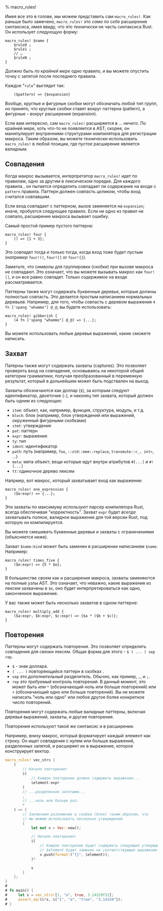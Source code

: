 % macro_rules!

Имея все это в голове, мы можем представить сам  `macro_rules!`.  Как раньше было замечено, `macro_rules!` это *само по себе* расширение синтаксисa, имея ввиду, что это *технически* не часть синтаксиса  Rust. Он использует следующую форму:

```ignore
macro_rules! $name {
    $rule0 ;
    $rule1 ;
    // …
    $ruleN ;
}
```

Должно быть *по крайней мере* одно правило, и вы можете опустить точку с запятой после последнего правила.

Каждое "`rule`" выглядит так:

```ignore
    ($pattern) => {$expansion}
```

Вообще, круглые и фигурные скобки могут обозначать любой тип групп, но принято, что круглые скобки ставят вокруг паттерна (pattern), а фигурные - вокруг расширения (expansion).

Если вам интересно, сам  `macro_rules!` расширяется в ... *ничего*.  По крайней мере, хоть что-то не появляется в AST; скорее, он манипулирует внутренними структурами компилятора для регистрации макроса.  Таким образом, вы можете  *технически* использовать `macro_rules!` в любой позиции, где  пустое расширение является валидным.

## Совпадения

Когда макрос вызывается, интерпретатор `macro_rules!` идет по правилам, одно за другим в лексическом порядке. Для каждого правила , он пытается определить совпадает ли содержание на входе с `pattern` правила.  Паттерн должен совпасть *целиком*, чтобы вход считался совпавшим.

Если вход совпадает с паттерном, вызов заменяется на  `expansion`; иначе, пробуется следующее правило.  Если ни одно из правил не совпало, расширение макроса вызывает ошибку.

Самый простой пример пустого паттерна:

```ignore
macro_rules! four {
    () => {1 + 3};
}
```

Это совпадет тогда и только тогда, когда вход тоже будет пустым (*например* `four!()`, `four![]` or `four!{}`).

Заметьте, что символы для группировки (скобки) при вызове макроса *не* совпадают.  Это означает, что вы можете вызывать макрос как  `four![]`, и он все равно совпадет.  Только *содержимое* на входе рассматривается.

Паттерны также могут содержать буквенные деревья, которые должны полностью совпасть. Это делается простым написанием нормальных деревьев. Например, для того, чтобы совпасть с деревом выражения  `4 fn ['spang "whammo"] @_@`, вы будете использовать:

```ignore
macro_rules! gibberish {
    (4 fn ['spang "whammo"] @_@) => {...};
}
```

Вы можете использовать любые деревья выражений, какие сможете написать.

## Захват

Патерны также могут содержать захваты (captures).  Это позволяет проверять вход на совпадение, основываясь на некоторой общей категории грамматики, получая преобразованный в переменную результат, который в дольнейшем может быть подствален на выход.

Захваты обозначаются как доллар (`$`), за которым следуют идентификатор, двоеточие (`:`), и наконец тип захвата, который должен быть одним из следующих:

* `item`: объект, как, например, функция, структура, модуль, и т.д.
* `block`: блок  (например, блок утверждений или выражений, окруженный фигурными скобками)
* `stmt`: утверждение
* `pat`: паттерн
* `expr`: выражение
* `ty`: тип
* `ident`: идентификатор
* `path`: путь (например, `foo`, `::std::mem::replace`, `transmute::<_, int>`, …)
* `meta`: мета объект; вещи которые идут внутри атрибутов `#[...]` и `#![...]` 
* `tt`: одиночное дерево лексем

Напрмер, вот макрос, который захватывает вход как выражение:

```ignore
macro_rules! one_expression {
    ($e:expr) => {...};
}
```

Эти захваты по максимуму используют парсер компилятора Rust, всегда обеспечивая "корректность".  Захват `expr`  будет *всегда* захватывать полное, валидное выражение для той версии Rust, под которую он компилируется.

Вы можете смешивать буквенные деревья и захваты с ограничениями (объясняется ниже).

Захват `$name:kind` может быть заменен в расширении написанием  `$name`.  Например:

```ignore
macro_rules! times_five {
    ($e:expr) => {5 * $e};
}
```

В большинстве своем как и расширения макроса, захваты заменяются на полные узлы AST.  Это означает, что неважно, какие выражения из лексем захвачены в `$e`, оно будет интерпретироваться как одно, законченное выражение.

У вас также может быть несколько захватов в одном паттерне:

```ignore
macro_rules! multiply_add {
    ($a:expr, $b:expr, $c:expr) => {$a * ($b + $c)};
}
```

## Повторения

Паттерны могут содержать повторения. Это позволяет определить совпадения для связки лексем.  Общая форма для этого - `$ ( ... ) sep rep`.

* `$` - знак доллара.
* `( ... )` повторяющийся паттерн в скобках .
* `sep` это *дополнительный* разделитель.  Обычно, как пример, `,`, и `;`.
* `rep` это *требуемый* контроль повторений. В данный момент, это может быть  *или* `*` (обозначающий ноль или больше повторений) или `+` (обозначающий одно или больше повторений). Вы не можете написать "ноль или одно" или любое другое более конкретное число повторений.

Повторения могут содержать любые валидные паттерны, включая деревья выражений, захваты, и другие повторения.

Повторения используют такой же синтаксис и в расширении.

Например, внизу макрос, который форматирует каждый элемент как строку. Он ищет совпадения с нулем или больше выражений, разделенных запятой, и расширяет их в выражение, которое конструирует вектор.

```rust
macro_rules! vec_strs {
    (
        // Начало повторения:
        $(
            // Каждое повторение должно содержать выражение...
            $element:expr
        )
        // ...разделенное запятыми...
        ,
        // ...ноль или больше раз.
        *
    ) => {
        // Заключаем разложение в скобки (блок) таким образом, что
        // мы можем использовать несколько утверждений.
        {
            let mut v = Vec::new();

            // Начало повторения:
            $(
                // Каждое повторение будет содержать следующее утверждение, в котором
                // $element будет заменен на соответствующее выражение.
                v.push(format!("{}", $element));
            )*

            v
        }
    };
}
# 
# fn main() {
#     let s = vec_strs![1, "a", true, 3.14159f32];
#     assert_eq!(&*s, &["1", "a", "true", "3.14159"]);
# }
```
